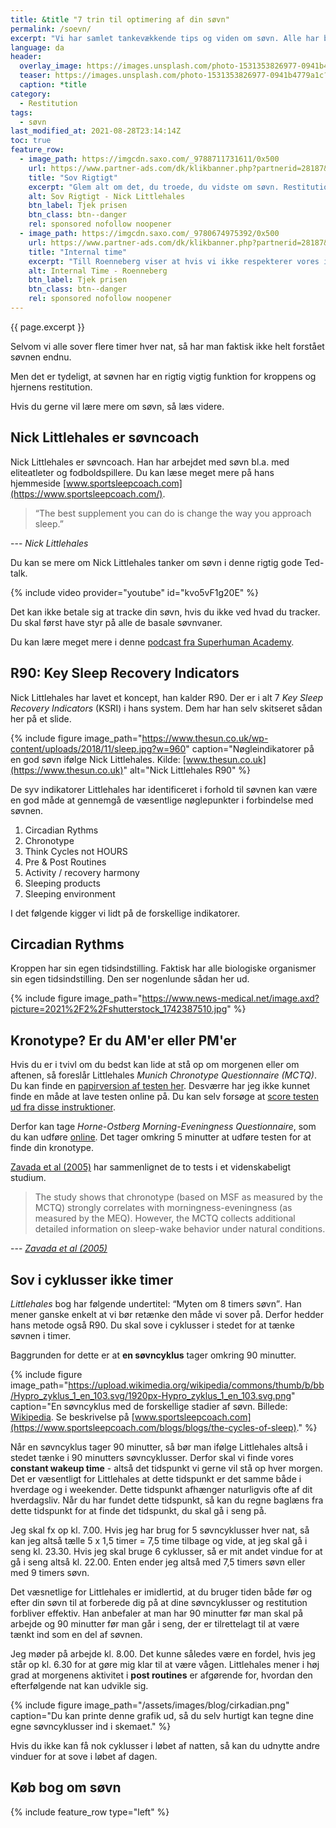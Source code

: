 ```yaml
---
title: &title "7 trin til optimering af din søvn"
permalink: /soevn/
excerpt: "Vi har samlet tankevækkende tips og viden om søvn. Alle har brug for at sove godt for at fungere. Her kan du læse mere om søvnen og nødvendigheden for restitution."
language: da
header:
  overlay_image: https://images.unsplash.com/photo-1531353826977-0941b4779a1c?ixid=MnwxMjA3fDB8MHxwaG90by1wYWdlfHx8fGVufDB8fHx8&ixlib=rb-1.2.1&auto=format&fit=crop&w=1950&q=5
  teaser: https://images.unsplash.com/photo-1531353826977-0941b4779a1c?ixid=MnwxMjA3fDB8MHxwaG90by1wYWdlfHx8fGVufDB8fHx8&ixlib=rb-1.2.1&auto=format&fit=crop&w=400&q=5
  caption: *title
category:
  - Restitution
tags:
  - søvn
last_modified_at: 2021-08-28T23:14:14Z
toc: true
feature_row:
  - image_path: https://imgcdn.saxo.com/_9788711731611/0x500
    url: https://www.partner-ads.com/dk/klikbanner.php?partnerid=28187&bannerid=43264&htmlurl=https://www.saxo.com/dk/sov-rigtigt_nick-littlehales_epub_9788711724569
    title: "Sov Rigtigt"
    excerpt: "Glem alt om det, du troede, du vidste om søvn. Restitution er noget, der kan foregå hele døgnet rundt, ikke kun om natten – restitutionsprocessen er en konstant rytme, som vi alle må lære at følge. Så hvis du vil starte i dag, betyder det lige nu – ikke når du går i seng i aften. - Nick Littlehales"
    alt: Sov Rigtigt - Nick Littlehales
    btn_label: Tjek prisen
    btn_class: btn--danger
    rel: sponsored nofollow noopener
  - image_path: https://imgcdn.saxo.com/_9780674975392/0x500
    url: https://www.partner-ads.com/dk/klikbanner.php?partnerid=28187&bannerid=43264&htmlurl=https://www.saxo.com/dk/internal-time_till-roenneberg_paperback_9780674975392
    title: "Internal time"
    excerpt: "Till Roenneberg viser at hvis vi ikke respekterer vores indre ur, så risikerer vi at være i kronisk søvnunderskud, hvilket kan få os til at ryge, tage på i vægt, føle os deprimeret og blive syge. Hvis man forstår den indre tid, så kan vi også leve bedre. Till Roenneberg står bl.a. bag Munich Chronotype Questionnaire (MCTQ)."
    alt: Internal Time - Roenneberg
    btn_label: Tjek prisen
    btn_class: btn--danger
    rel: sponsored nofollow noopener
---
```


{{ page.excerpt }}

Selvom vi alle sover flere timer hver nat, så har man faktisk ikke helt forstået søvnen endnu.

Men det er tydeligt, at søvnen har en rigtig vigtig funktion for kroppens og hjernens restitution.

Hvis du gerne vil lære mere om søvn, så læs videre.

## Nick Littlehales er søvncoach

Nick Littlehales er søvncoach. Han har arbejdet med søvn bl.a. med eliteatleter og fodboldspillere. Du kan læse meget mere på hans hjemmeside [www.sportsleepcoach.com](https://www.sportsleepcoach.com/).

> “The best supplement you can do is change the way you approach sleep.”

--- <cite>Nick Littlehales</cite>

Du kan se mere om Nick Littlehales tanker om søvn i denne rigtig gode Ted-talk.

{% include video provider="youtube" id="kvo5vF1g20E" %}

Det kan ikke betale sig at tracke din søvn, hvis du ikke ved hvad du tracker. Du skal først have styr på alle de basale søvnvaner.

Du kan lære meget mere i denne [podcast fra Superhuman Academy](https://superhumanacademy.com/podcast/improve-sleep-with-nick-littlehales-sleep-coach-to-the-worlds-best-athletes/).

## R90: Key Sleep Recovery Indicators

Nick Littlehales har lavet et koncept, han kalder R90. Der er i alt 7 *Key Sleep Recovery Indicators* (KSRI) i hans system. Dem har han selv skitseret sådan her på et slide.

{% include figure image_path="https://www.thesun.co.uk/wp-content/uploads/2018/11/sleep.jpg?w=960" caption="Nøgleindikatorer på en god søvn ifølge Nick Littlehales. Kilde: [www.thesun.co.uk](https://www.thesun.co.uk)" alt="Nick Littlehales R90" %}

De syv indikatorer Littlehales har identificeret i forhold til søvnen kan være en god måde at gennemgå de væsentlige nøglepunkter i forbindelse med søvnen.

1. Circadian Rythms
2. Chronotype
3. Think Cycles not HOURS
4. Pre & Post Routines
5. Activity / recovery harmony
6. Sleeping products
7. Sleeping environment

I det følgende kigger vi lidt på de forskellige indikatorer.

## Circadian Rythms

Kroppen har sin egen tidsindstilling. Faktisk har alle biologiske organismer sin egen tidsindstilling. Den ser nogenlunde sådan her ud.

{% include figure image_path="https://www.news-medical.net/image.axd?picture=2021%2F2%2Fshutterstock_1742387510.jpg" %}

## Kronotype? Er du AM'er eller PM'er

Hvis du er i tvivl om du bedst kan lide at stå op om morgenen eller om aftenen, så foreslår Littlehales *Munich Chronotype Questionnaire (MCTQ)*. Du kan finde en [papirversion af testen her](https://www.thewep.org/documentations/mctq). Desværre har jeg ikke kunnet finde en måde at lave testen online på. Du kan selv forsøge at [score testen ud fra disse instruktioner](https://www.med.upenn.edu/cbti/assets/user-content/documents/Munich%20Chronotype%20Questionnaire%20(MCTQ).pdf).

Derfor kan tage *Horne-Ostberg Morning-Eveningness Questionnaire*, som du kan udføre [online](http://www.cet-surveys.com/index.php?sid=61524). Det tager omkring 5 minutter at udføre testen for at finde din kronotype.

[Zavada et al (2005)](https://www.researchgate.net/publication/7722575_Comparison_of_the_Munich_Chronotype_Questionnaire_with_the_Horne-Ostberg's_Morningness-Eveningness_Score) har sammenlignet de to tests i et videnskabeligt studium.

> The study shows that chronotype (based on MSF as measured by the MCTQ) strongly correlates with morningness-eveningness (as measured by the MEQ). However, the MCTQ collects additional detailed information on sleep-wake behavior under natural conditions.

--- <cite>[Zavada et al (2005)](https://www.researchgate.net/publication/7722575_Comparison_of_the_Munich_Chronotype_Questionnaire_with_the_Horne-Ostberg's_Morningness-Eveningness_Score)</cite>

## Sov i cyklusser ikke timer

<cite>Littlehales</cite> bog har følgende undertitel: <q>Myten om 8 timers søvn</q>. Han mener ganske enkelt at vi bør retænke den måde vi sover på. Derfor hedder hans metode også R90. Du skal sove i cyklusser i stedet for at tænke søvnen i timer.

Baggrunden for dette er at **en søvncyklus** tager omkring 90 minutter.

{% include figure image_path="https://upload.wikimedia.org/wikipedia/commons/thumb/b/bb/Hypro_zyklus_1_en_103.svg/1920px-Hypro_zyklus_1_en_103.svg.png" caption="En søvncyklus med de forskellige stadier af søvn. Billede: [Wikipedia](https://en.wikipedia.org/wiki/Sleep_cycle). Se beskrivelse på [www.sportsleepcoach.com](https://www.sportsleepcoach.com/blogs/blogs/the-cycles-of-sleep)." %}

Når en søvncyklus tager 90 minutter, så bør man ifølge Littlehales altså i stedet tænke i 90 minutters søvncyklusser. Derfor skal vi finde vores **constant wakeup time** - altså det tidspunkt vi gerne vil stå op hver morgen. Det er væsentligt for Littlehales at dette tidspunkt er det samme både i hverdage og i weekender. Dette tidspunkt afhænger naturligvis ofte af dit hverdagsliv. Når du har fundet dette tidspunkt, så kan du regne baglæns fra dette tidspunkt for at finde det tidspunkt, du skal gå i seng på.

Jeg skal fx op kl. 7.00. Hvis jeg har brug for 5 søvncyklusser hver nat, så kan jeg altså tælle 5 x 1,5 timer = 7,5 time tilbage og vide, at jeg skal gå i seng kl. 23.30. Hvis jeg skal bruge 6 cyklusser, så er mit andet vindue for at gå i seng altså kl. 22.00. Enten ender jeg altså med 7,5 timers søvn eller med 9 timers søvn.

Det væsnetlige for Littlehales er imidlertid, at du bruger tiden både før og efter din søvn til at forberede dig på at dine søvncyklusser og restitution forbliver effektiv. Han anbefaler at man har 90 minutter før man skal på arbejde og 90 minutter før man går i seng, der er tilrettelagt til at være tænkt ind som en del af søvnen.

Jeg møder på arbejde kl. 8.00. Det kunne således være en fordel, hvis jeg står op kl. 6.30 for at gøre mig klar til at være vågen. Littlehales mener i høj grad at morgenens aktivitet i **post routines** er afgørende for, hvordan den efterfølgende nat kan udvikle sig.

{% include figure image_path="/assets/images/blog/cirkadian.png" caption="Du kan printe denne grafik ud, så du selv hurtigt kan tegne dine egne søvncyklusser ind i skemaet." %}

Hvis du ikke kan få nok cyklusser i løbet af natten, så kan du udnytte andre vinduer for at sove i løbet af dagen.

## Køb bog om søvn

{% include feature_row type="left" %}
